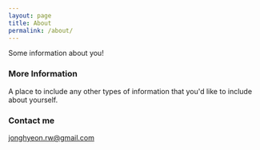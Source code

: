 ```yaml
---
layout: page
title: About
permalink: /about/
---
```


Some information about you!

### More Information

A place to include any other types of information that you'd like to include about yourself.

### Contact me

[jonghyeon.rw@gmail.com](mailto:jonghyeon.rw@gmail.com)

